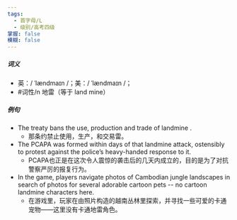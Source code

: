 ```yaml
---
tags:
  - 首字母/L
  - 级别/高考四级
掌握: false
模糊: false
---
```

##### 词义
- 英：/ ˈlændmaɪn /；美：/ ˈlændmaɪn /；
- #词性/n 地雷（等于 land mine）
##### 例句
- The treaty bans the use, production and trade of landmine .
	- 那条约禁止使用，生产，和交易雷。
- The PCAPA was formed within days of that landmine attack, ostensibly to protest against the police’s heavy-handed response to it.
	- PCAPA也正是在这次令人震惊的袭击后的几天内成立的，目的是为了对抗警察严厉的报复行为。
- In the game, players navigate photos of Cambodian jungle landscapes in search of photos for several adorable cartoon pets -- no cartoon landmine characters here.
	- 在游戏里，玩家在由照片构造的越南丛林里探索，并寻找一些可爱的卡通宠物——这里没有卡通地雷角色。
